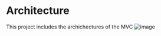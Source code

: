 # Architecture
This project includes the archichectures of the MVC
![image](https://github.com/user-attachments/assets/6594045f-9986-4bef-8593-e97b55c32857)
